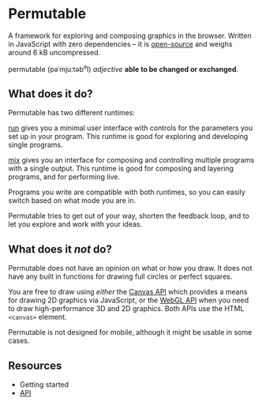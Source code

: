 # Permutable

A framework for exploring and composing graphics in the browser. Written in JavaScript with zero dependencies – it is [open-source](https://github.com/internetfriendsforever/permutable) and weighs around 6 kB uncompressed.

permutable (pəˈmjuːtəb<sup>ə</sup>l) _adjective_ **able to be changed or exchanged**.

## What does it do?

Permutable has two different runtimes:

[run](/api#run) gives you a minimal user interface with controls for the parameters you set up in your program. This runtime is good for exploring and developing single programs.

[mix](/api#mix) gives you an interface for composing and controlling multiple programs with a single output. This runtime is good for composing and layering programs, and for performing live.

Programs you write are compatible with both runtimes, so you can easily switch based on what mode you are in.

Permutable tries to get out of your way, shorten the feedback loop, and to let you explore and work with your ideas.

## What does it _not_ do?

Permutable does not have an opinion on what or how you draw. It does not have any built in functions for drawing full circles or perfect squares.

You are free to draw using _either_ the [Canvas API](https://developer.mozilla.org/en-US/docs/Web/API/Canvas_API) which provides a means for drawing 2D graphics via JavaScript, or the [WebGL API](https://developer.mozilla.org/en-US/docs/Web/API/WebGL_API) when you need to draw high-performance 3D and 2D graphics. Both APIs use the HTML `<canvas>` element.

Permutable is not designed for mobile, although it might be usable in some cases.

## Resources

* Getting started
* [API](/api)
